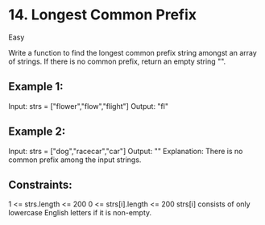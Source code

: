 # 14. Longest Common Prefix

Easy

Write a function to find the longest common prefix string amongst an array of strings.
If there is no common prefix, return an empty string "".


## Example 1:
Input: strs = ["flower","flow","flight"]
Output: "fl"

## Example 2:
Input: strs = ["dog","racecar","car"]
Output: ""
Explanation: There is no common prefix among the input strings.
 

## Constraints:

1 <= strs.length <= 200
0 <= strs[i].length <= 200
strs[i] consists of only lowercase English letters if it is non-empty.
